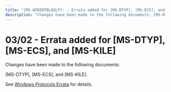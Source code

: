 ```yaml
---
title: "[MS-WININTBLOGLP]: - Errata added for [MS-DTYP], [MS-ECS], and [MS-KILE]"
description: "Changes have been made to the following documents: [MS-DTYP], [MS-ECS], and [MS-KILE]. See Windows Protocols Errata for details."
---
```


# 03/02 - Errata added for [MS-DTYP], [MS-ECS], and [MS-KILE]

<p>Changes have been made to the following documents:</p>
<p>[MS-DTYP], [MS-ECS], and [MS-KILE].</p>
<p>See <span><a href="/openspecs/windows_protocols/MS-WINERRATA/314fe022-28ea-4bd9-93ac-7941ecf9ca10">Windows
Protocols Errata</a></span> for details.</p>

                